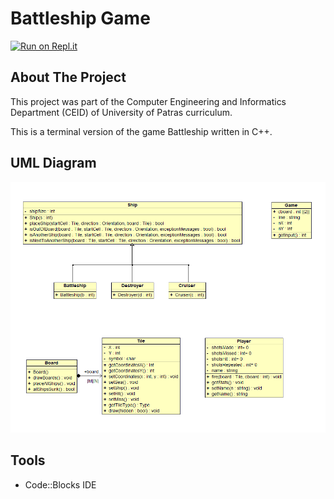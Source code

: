 # Battleship Game
[![Run on Repl.it](https://repl.it/badge/github/gthomas10/Battleship)](https://repl.it/github/gthomas10/Battleship)

## About The Project

This project was part of the Computer Engineering and Informatics Department (CEID) of University of Patras curriculum.

This is a terminal version of the game Battleship written in C++.

## UML Diagram
![UML Diagram](UMLDiagram.png)

## Tools
* Code::Blocks IDE
